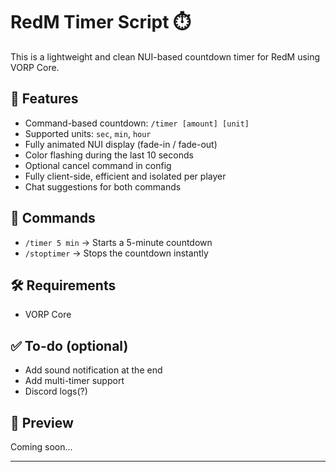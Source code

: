 # RedM Timer Script ⏱️

This is a lightweight and clean NUI-based countdown timer for RedM using VORP Core.

## 🔧 Features

- Command-based countdown: `/timer [amount] [unit]`
- Supported units: `sec`, `min`, `hour`
- Fully animated NUI display (fade-in / fade-out)
- Color flashing during the last 10 seconds
- Optional cancel command in config
- Fully client-side, efficient and isolated per player
- Chat suggestions for both commands

## 🚀 Commands

- `/timer 5 min` → Starts a 5-minute countdown
- `/stoptimer` → Stops the countdown instantly

## 🛠️ Requirements

- VORP Core

## ✅ To-do (optional)

- Add sound notification at the end
- Add multi-timer support
- Discord logs(?)

## 📸 Preview

Coming soon...

---

